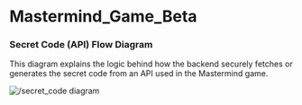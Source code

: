 # Mastermind_Game_Beta

### Secret Code (API) Flow Diagram

This diagram explains the logic behind how the backend securely fetches or generates the secret code from an API used in the Mastermind game.

![/secret_code diagram](./assets/secret_code_flow.png)
